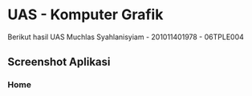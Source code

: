 # UAS - Komputer Grafik

Berikut hasil UAS
Muchlas Syahlanisyiam - 201011401978 - 06TPLE004

## Screenshot Aplikasi

### Home
